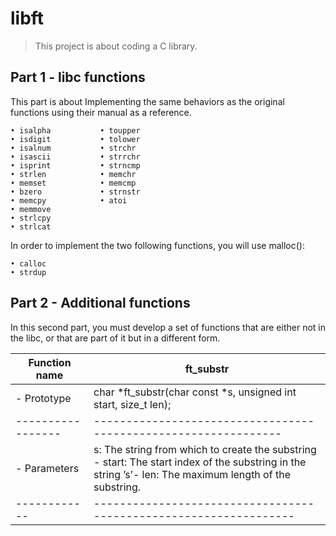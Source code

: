 # libft
> This project is about coding a C library.

## Part 1 - libc functions
This part is about Implementing the same behaviors as the original functions using their manual as a reference.

```
• isalpha           • toupper   
• isdigit           • tolower
• isalnum           • strchr
• isascii           • strrchr
• isprint           • strncmp
• strlen            • memchr
• memset            • memcmp
• bzero             • strnstr
• memcpy            • atoi
• memmove 
• strlcpy           
• strlcat           

```

In order to implement the two following functions, you will use malloc():

```
• calloc
• strdup

```

##  Part 2 - Additional functions
In this second part, you must develop a set of functions that are either not in the libc, or that are part of it but in a different form.

| Function name | ft_substr |
| ----------------- | --------- |
| - Prototype     | char *ft_substr(char const *s, unsigned int start, size_t len); |
| ----------------- | --------------------------------------------------------------- |
| - Parameters | s: The string from which to create the substring - start: The start index of the substring in the string ’s’- len: The maximum length of the substring.
| ------------ | ----------------------------------------------------------------- |



































